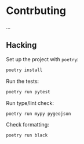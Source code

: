 # Contrbuting

...

## Hacking

Set up the project with `poetry`:

```sh
poetry install
```

Run the tests:

```sh
poetry run pytest
```

Run type/lint check:

```sh
poetry run mypy pygeojson
```

Check formatting:

```sh
poetry run black
```
